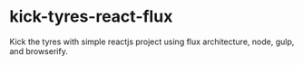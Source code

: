 # kick-tyres-react-flux
Kick the tyres with simple reactjs project using flux architecture, node, gulp, and browserify.
